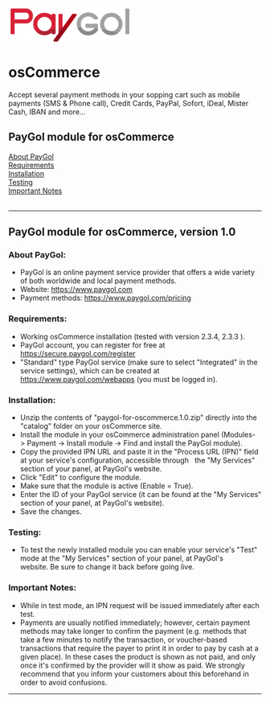 <img src="paygol_logo.png" alt="PayGol - osCommerce" /><br>


# osCommerce
Accept several payment methods in your sopping cart such as mobile payments (SMS &amp; Phone call), Credit Cards, PayPal, Sofort, iDeal, Mister Cash, IBAN and more...

## PayGol module for osCommerce <br>
[About PayGol](#about-paygol) <br>
[Requirements](#requirements) <br>
[Installation](#installation) <br>
[Testing](#testing) <br>
[Important Notes](#important-notes) <br><br>

---

## PayGol module for osCommerce, version 1.0

### About PayGol:

- PayGol is an online payment service provider that offers a wide variety of both worldwide and local payment methods.
- Website: https://www.paygol.com 
- Payment methods: https://www.paygol.com/pricing
    

### Requirements:

- Working osCommerce installation (tested with version 2.3.4, 2.3.3 ).
- PayGol account, you can register for free at https://secure.paygol.com/register
- "Standard" type PayGol service (make sure to select "Integrated" in the service settings), which can be created at 
   https://www.paygol.com/webapps (you must be logged in).
  
  
### Installation:

- Unzip the contents of "paygol-for-oscommerce.1.0.zip" directly into the "catalog" folder on your osCommerce site.
- Install the module in your osCommerce administration panel (Modules- > Payment -> Install module -> Find and install the PayGol module). 
- Copy the provided IPN URL and paste it in the "Process URL (IPN)" field at your service's configuration, accessible through
  the "My Services" section of your panel, at PayGol's website.
- Click "Edit" to configure the module.
- Make sure that the module is active (Enable = True).
- Enter the ID of your PayGol service (it can be found at the "My Services" section of your panel, at PayGol's website).
- Save the changes.

	

### Testing:

- To test the newly installed module you can enable your service's "Test" mode at the "My Services" section of your panel, 
  at PayGol's website. Be sure to change it back before going live.

 
### Important Notes:

- While in test mode, an IPN request will be issued immediately after each test.
- Payments are usually notified immediately; however, certain payment methods may take longer to confirm the payment 
  (e.g. methods that take a few minutes to notify the transaction, or voucher-based transactions that require the payer 
  to print it in order to pay by cash at a given place). In these cases the product is shown as not paid, and only 
  once it's confirmed by the provider will it show as paid. We strongly recommend that you inform your customers about this 
  beforehand in order to avoid confusions.
	

---
<br>

